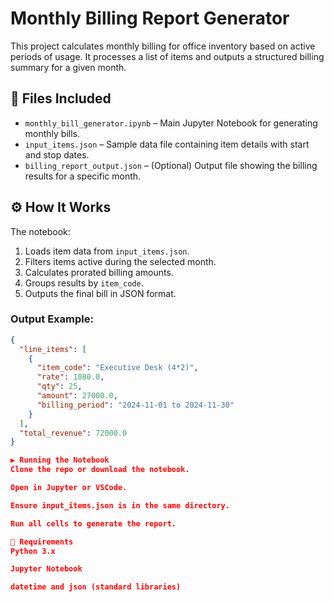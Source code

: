 # Monthly Billing Report Generator

This project calculates monthly billing for office inventory based on active periods of usage. It processes a list of items and outputs a structured billing summary for a given month.

## 📂 Files Included

- `monthly_bill_generator.ipynb` – Main Jupyter Notebook for generating monthly bills.
- `input_items.json` – Sample data file containing item details with start and stop dates.
- `billing_report_output.json` – (Optional) Output file showing the billing results for a specific month.

## ⚙️ How It Works

The notebook:
1. Loads item data from `input_items.json`.
2. Filters items active during the selected month.
3. Calculates prorated billing amounts.
4. Groups results by `item_code`.
5. Outputs the final bill in JSON format.

### Output Example:
```json
{
  "line_items": [
    {
      "item_code": "Executive Desk (4*2)",
      "rate": 1080.0,
      "qty": 25,
      "amount": 27000.0,
      "billing_period": "2024-11-01 to 2024-11-30"
    }
  ],
  "total_revenue": 72000.0
}

▶️ Running the Notebook
Clone the repo or download the notebook.

Open in Jupyter or VSCode.

Ensure input_items.json is in the same directory.

Run all cells to generate the report.

📌 Requirements
Python 3.x

Jupyter Notebook

datetime and json (standard libraries)
